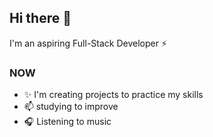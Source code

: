 ## Hi there 👋

I'm an aspiring Full-Stack Developer ⚡

### NOW

- ✨ I'm creating projects to practice my skills
- 📫 studying to improve
- 🎧 Listening to music

<!--
**Ch3CoX/ch3CoX** is a ✨ _special_ ✨ repository because its `README.md` (this file) appears on your GitHub profile.

Here are some ideas to get you started:

- 🔭 I’m currently working on ...
- 🌱 I’m currently learning ...
- 👯 I’m looking to collaborate on ...
- 🤔 I’m looking for help with ...
- 💬 Ask me about ...
- 📫 How to reach me: ...
- 😄 Pronouns: ...
- ⚡ Fun fact: ...
 -->

